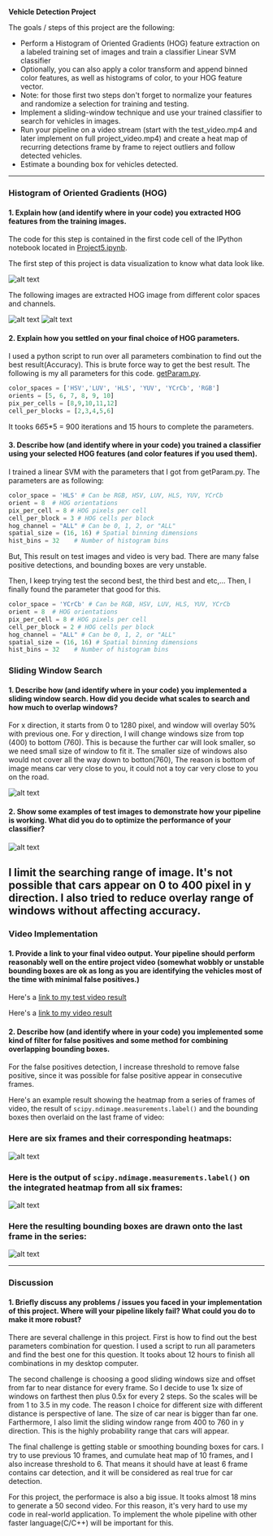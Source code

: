 **Vehicle Detection Project**

The goals / steps of this project are the following:

* Perform a Histogram of Oriented Gradients (HOG) feature extraction on a labeled training set of images and train a classifier Linear SVM classifier
* Optionally, you can also apply a color transform and append binned color features, as well as histograms of color, to your HOG feature vector. 
* Note: for those first two steps don't forget to normalize your features and randomize a selection for training and testing.
* Implement a sliding-window technique and use your trained classifier to search for vehicles in images.
* Run your pipeline on a video stream (start with the test_video.mp4 and later implement on full project_video.mp4) and create a heat map of recurring detections frame by frame to reject outliers and follow detected vehicles.
* Estimate a bounding box for vehicles detected.

[//]: # (Image References)

[image1]: ./Data_Visualization.png "image1"
[image2]: ./extract_feature_car.png "image2"
[image3]: ./extract_feature_noncar.png "image3"
[image4]: ./test_image_result.png "image4"
[image5]: ./heat_map_6.png "image5"
[image6]: ./bounding_boxes.png "image6"
[image7]: ./bounding_boxes.png "image7"
[video1]: ./project5_test_video_v2.mp4 "Video"
[video2]: ./project5_video_v2.mp4 "Video"

---

### Histogram of Oriented Gradients (HOG)

#### 1. Explain how (and identify where in your code) you extracted HOG features from the training images.

The code for this step is contained in the first code cell of the IPython notebook located in [Project5.ipynb](https://github.com/nonlining/CarND/edit/master/CarND-Vehicle-Detection/Project5.ipynb).  

The first step of this project is data visualization to know what data look like.

![alt text][image1]

The following images are extracted HOG image from different color spaces and channels.

![alt text][image2]
![alt text][image3]

#### 2. Explain how you settled on your final choice of HOG parameters.

I used a python script to run over all parameters combination to find out the best result(Accuracy). This is brute force way to get the best result. The following is my all parameters for this code. [getParam.py](https://github.com/nonlining/CarND/blob/master/CarND-Vehicle-Detection/getParam.py).  


```python
color_spaces = ['HSV','LUV', 'HLS', 'YUV', 'YCrCb', 'RGB']
orients = [5, 6, 7, 8, 9, 10]
pix_per_cells = [8,9,10,11,12]
cell_per_blocks = [2,3,4,5,6]
````
It tooks 6*6*5*5 = 900 iterations and 15 hours to complete the parameters.

#### 3. Describe how (and identify where in your code) you trained a classifier using your selected HOG features (and color features if you used them).

I trained a linear SVM with the parameters that I got from getParam.py. The parameters are as following:

```python
color_space = 'HLS' # Can be RGB, HSV, LUV, HLS, YUV, YCrCb
orient = 8  # HOG orientations
pix_per_cell = 8 # HOG pixels per cell
cell_per_block = 3 # HOG cells per block
hog_channel = "ALL" # Can be 0, 1, 2, or "ALL"
spatial_size = (16, 16) # Spatial binning dimensions
hist_bins = 32    # Number of histogram bins
```

But, This result on test images and video is very bad. There are many false positive detections, and bounding boxes are very unstable.

Then, I keep trying test the second best, the third best and etc,... Then, I finally found the parameter that good for this.

```python
color_space = 'YCrCb' # Can be RGB, HSV, LUV, HLS, YUV, YCrCb
orient = 8  # HOG orientations
pix_per_cell = 8 # HOG pixels per cell
cell_per_block = 2 # HOG cells per block
hog_channel = "ALL" # Can be 0, 1, 2, or "ALL"
spatial_size = (16, 16) # Spatial binning dimensions
hist_bins = 32    # Number of histogram bins
```

### Sliding Window Search

#### 1. Describe how (and identify where in your code) you implemented a sliding window search.  How did you decide what scales to search and how much to overlap windows?

For x direction, it starts from 0 to 1280 pixel, and window will overlay 50% with previous one. For y direction, I will change windows size from top (400) to bottom (760). This is because the further car will look smaller, so we need small size of window to fit it. The smaller size of windows also would not cover all the way down to botton(760), The reason is bottom of image means car very close to you, it could not a toy car very close to you on the road.

![alt text][image3]

#### 2. Show some examples of test images to demonstrate how your pipeline is working.  What did you do to optimize the performance of your classifier?

![alt text][image4]

I limit the searching range of image. It's not possible that cars appear on 0 to 400 pixel in y direction. I also tried to reduce overlay range of windows without affecting accuracy.
---

### Video Implementation

#### 1. Provide a link to your final video output.  Your pipeline should perform reasonably well on the entire project video (somewhat wobbly or unstable bounding boxes are ok as long as you are identifying the vehicles most of the time with minimal false positives.)

Here's a [link to my test video result](./project5_test_video_v2.mp4)

Here's a [link to my video result](./project5_video_v2.mp4)

#### 2. Describe how (and identify where in your code) you implemented some kind of filter for false positives and some method for combining overlapping bounding boxes.

For the false positives detection, I increase threshold to remove false positive, since it was possible for false positive appear in consecutive frames.

Here's an example result showing the heatmap from a series of frames of video, the result of `scipy.ndimage.measurements.label()` and the bounding boxes then overlaid on the last frame of video:

### Here are six frames and their corresponding heatmaps:

![alt text][image5]

### Here is the output of `scipy.ndimage.measurements.label()` on the integrated heatmap from all six frames:
![alt text][image6]

### Here the resulting bounding boxes are drawn onto the last frame in the series:
![alt text][image7]


---

### Discussion

#### 1. Briefly discuss any problems / issues you faced in your implementation of this project.  Where will your pipeline likely fail?  What could you do to make it more robust?

There are several challenge in this project. First is how to find out the best parameters combination for question. I used a script to run all parameters and find the best one for this question. It tooks about 12 hours to finish all combinations in my desktop computer. 

The second challenge is choosing a good sliding windows size and offset from far to near distance for every frame.
So I decide to use 1x size of windows on farthest then plus 0.5x for every 2 steps. So the scales will be from 1 to 3.5 in my code. The reason I choice for different size with different distance is perspective of lane. The size of car near is bigger than far one. Farthermore, I also limit the sliding window range from 400 to 760 in y direction. This is the highly probability range that cars will appear.

The final challenge is getting stable or smoothing bounding boxes for cars. I try to use previous 10 frames, and cumulate heat map of 10 frames, and I also increase threshold to 6. That means it should have at least 6 frame contains car detection, and it will be considered as real true for car detection.

For this project, the performace is also a big issue. It tooks almost 18 mins to generate a 50 second video. For this reason, it's very hard to use my code in real-world application. To implement the whole pipeline with other faster language(C/C++) will be important for this.
